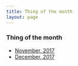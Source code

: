 ```yaml
---
title: Thing of the month
layout: page
---
```


### Thing of the month

* [November, 2017](https://www.youtube.com/watch?v=FcWgjCDPiP4)
* [December, 2017](https://www.bbcgoodfood.com/recipes/2236/panfried-camembert-sandwich)
